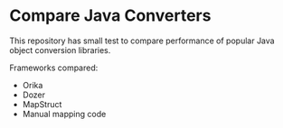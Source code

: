 Compare Java Converters
=======================

This repository has small test to compare performance of popular Java object conversion libraries.

Frameworks compared:
- Orika
- Dozer
- MapStruct
- Manual mapping code
